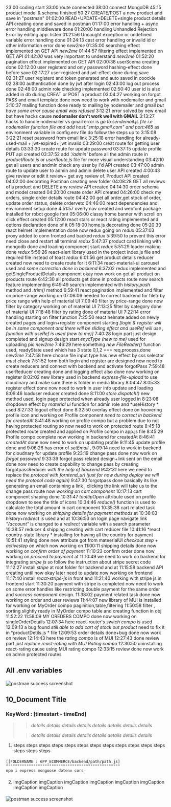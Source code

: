 23:00 coding start 
33:00 route connected
38:00 connect MongoDB
45:15 product model & schema finished
50:27 CREATE/POST a new product and save in "postman"
01:02:00 READ+UPDATE+DELETE+single product details API creating done and saved in postman
01:17:00 error handling + async error handling middleware done
01:20:00 handling Unhandled Rejection Error by editing app. listen
01:21:56 Uncaught exception or undefined variable error handling done
01:24:13 cast error handling or invalid id or other information error done
*new2me* 01:35:00 searching effect implemented on GET API
*new2me* 01:44:57 filtering effect implemented on GET API *01:42:00* was very important to understand
*new2me* 01:52:20 pagination effect implemented on GET API
02:00:38 userScema creating done
02:12:00 user registerd and only password hashing-effect done before save
02:17:27 user registerd and jwt-effect done during save
02:31:27 user registerd and token generated and auto saved in coockie
02:38:00 authentication done by jwt after login
02:43:00 log out process done
02:48:00 admin role checking implemented
02:50:40 user id is also added in db during CREAT or POST a product
03:04:27 working on forgot PASS and email template done now need to work with nodemailer and gmail
3:10:37 mailing function done ready to mailing by nodemailer and gmail *but have some error cause email was refused*
3:12:21 error solved by new email but have hacks cause **nodemailer don't work well with GMAIL**
3:13:27 hacks to handle nodemailer vs gmail error is *go to sendemail.js file i.e nodemailer function file and add host:"smtp.gmail.com" and port:465* as environment variable in config.env file do follow the steps up to 3:15:08
3:22:21 reset password from email link
3:25:18 error handling for already-used-mail + jwt-expired+ jwt invalid
03:29:00 creat route for getting user details
03:33:30 create route for update password
03:37:15 update profile PUT api created
03:37:52 add *'/admin'* before all the admin route in *productRoute.js* or *userRoute.js* file for more visual understanding
03:42:10 get all users and andmin check any user by I'd API created
03:47:00 admin route to update user to admin and admin delete user API created
4:00:43 give review or edit it review+ get avg review of. Product API created
04:02:00 decorating Postman creating new folder
04:08:28 GET all reviews of a product and DELETE any review API created
04:14:30 order schema and model created
04:20:00 create order API created
04:26:00 check my orders, single order details route
04:42:00 get all order,get stock of order, update order status, delete ordervetc
04:46:00 react dependencies and environment setup done
4:51:57 overly nav created and webfont package installed for robot google font
05:06:00 classy home banner with scroll on click effect created
05:12:00 react stars or react rating implemented and options declaration done of it
05:18:00 home.js decorating done
05:20:30 react helmet implementation done now redux going on
*redux* 05:37:03 proxy added to conn fronted and backed
*redux* 5:39:50 to prevent this error need close and restart all terminal
*redux* 5:47:37 product card linking with mongodb done and loading component start
*redux* 5:51:29 loader making done
*redux* 5:56:26 react-alert library used in the project index.js file and required file instead of toast
*redux* 6:01:56 get product details reducer created now need to create route for it
6:11:34 react-material-ui carousel used and *some correction done in backend*
6:37:02 redux implemented and getSingleProductDetails component okay now work on get all product on products route
6:42:30 all products get done in products route now search feature implementing
6:49:49 search implemented with *history.push* method and *.trim()* method
6:59:41 react pagination implemented and filter on price-range working on
07:06:06 needed to correct backend for filetr by price range with help of material UI
7:09:40 filter by price-range done now filter  by category working on of material UI
7:13:25 filter  by category done  of material UI
7:18:48 filter by rating done  of material UI
7:22:14 error handling starting on filter function
7:25:50 react helmate added on newly created pages and login+register component starting *[login & register will be in same component and there will be sliding effect and useRef will use , function with useRef is used (new to me)]*
7:40:28 login part just design completed and signup design start *enycType (new to me)* used for uploading pic
*new2me* 7:46:29 here something *new FileReader()* function used, readyState used which has 3 state 0,1,2 === req,process,done
*new2me* 7:47:58 here choose file input type has new effect by css selector *must check*
7:51:52 form both login and register are designed now need to create reducers and connect with backend and activate forgotPass
7:59:48 userReducer creating done and logging effect also done now working on register
8:02:02 new library used in backend *express-file-upload* to use cloudinary and make sure there is folder in media library 8:04:47
8:05:33 register effect done now need to work in user info update and loading
8:09:46 loaduser reducer created done
8:11:00 *store.dispatch()* new method used, login page protected when already user logged in
8:23:08 dropdown effect by *material ui* function for admin role and *useHistory * used
8:27:33 logout effect done
8:32:50 overlay effect done on hoovering profile icon and working on Profile component *need to correct in backend for *createdAt**
8:41:48 working on profile compo but a problem due to not having protected routing so now need to work on protected route
8:45:18 protected route created and applied on Profile compo in app.js file
8:45:29 Profile compo complete now working in backend for createdAt
8:46:41 *createdAt* done now need to work on updating profile
9:11:45 update profile done and 9:06:26 has error of *setEmail* , 9:09:14 need to work in backend for cloudnary for update profile
9:23:19 change pass done now work on *forgot password*
9:33:39 forgot pass related design+link sent on the email done now need to create capability to change pass  by creating forgotpassReducer *with the help of backend 9:43:31* here we need to replace the *protocol with forntend_url *(just for now during deploy we will need the protocol code again)**
9:47:30  forgotpass done basically its like generating an email containing a link , clicking the link will take us to the change pass route now *working on cart component*
10:17:13 cart component shaping done
10:31:47 *tooltipOpen* attribute used on profile dropdown to see the title of icons
10:34:46 *reduce()* function is used to calculate the total amount in cart component
10:35:38 cart related task done now working on *shipping details for payment methods*
at 10:36:03 *history+redirect* is used and at 10:36:53 on login page navigate link *"/account"* is changed to a *redirect* variable with a search parameter
10:38:57 reducer 4 shipping  creating with cart reducer file
10:41:16 *react country-state library * installing for having all the country for payment
10:51:41 styling done new attribute got from mateerialUI *checkout step + activestep* on which now working on
11:00:11 shipping details done now working on *confirm order of payment*
11:10:23 confirm order done now working on *proceed to payment* at 11:10:49 we need to work on backend for integrating *stripe js* so follow the instruction about stripe secret code
11:12:27 install *stripe* at root folder for backend and at 11:15:58 backend API creating until now okay later need to update now working on frontend
11:17:40 install *react-stripe-js* in front end
11:21:40 working with stripe js in frontend start
11:30:20 payment with stripe is completed now need to work on some error handles like restricting double payment for the same order and *success component* design.
11:38:02 payment related task done now working on order and user reviews
11:44:07 new library of MUI is installed for working on MyOrder compo paginition,table,filtering
11:50:58  filter , sorting slightly ready in MyOrder compo table and creating function in obj 11:52:22
11:58:09 MY OREDERS COMPO done now working on singleOrderDetails
12:07:34 here react-router's *switch compo* is used
12:09:13 a bug found *still able to add cart of stock out product* need to fix it in *productDetils.js * file
12:09:53 order details done+bug done now work on review
12:14:43 here the *rating compo* is of MUI
12:27:43 done review part just *replace react-rating with MUI Rating compo*
12:30:50 uninstalling react-rating cause using MUI rating compo
12:33:15 review done now work on admin protected routes




## All .env variables

####
![postman success screenshot](https://i.ibb.co/LRbw4D3/Screenshot-2.png)
####







































## 10_Document Title

### KeyWord : [timestart - timeEnd]
>
>> _details details details details details details details details_
>
>> _details details details details details details details details_


1. steps steps steps steps steps steps steps steps steps steps steps steps steps steps steps 
####

```http
[[FOLDERNAME : 6PP_ECOMMERCE/backend/path/path.js]
""""""""""""""""""""""""""""""""""""""""""""""""""
npm i express mongoose dotenv cors
```
####

2. imgCaption imgCaption imgCaption imgCaption imgCaption imgCaption imgCaption imgCaption 
####

####
![postman success screenshot](https://i.ibb.co/B3cPbkD/Screenshot-1.png)
####